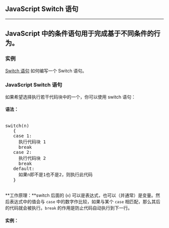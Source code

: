## JavaScript Switch 语句

------------------
**JavaScript 中的条件语句用于完成基于不同条件的行为。**
------------------

### 实例

[Switch 语句](http://www.w3school.com.cn/tiy/t.asp?f=jseg_switch)
  如何编写一个 Switch 语句。

### JavaScript Switch 语句

如果希望选择执行若干代码块中的一个，你可以使用 switch 语句：

#### 语法：

<pre>
<javascript>
switch(n)
   {
   case 1:
     执行代码块 1
     break
   case 2:
     执行代码块 2
     break
   default:
     如果n即不是1也不是2，则执行此代码
   }
</javascript>
</pre>

**工作原理：**switch 后面的 (`n`) 可以是表达式，也可以（并通常）是变量。然后表达式中的值会与 `case` 中的数字作比较，如果与某个 `case` 相匹配，那么其后的代码就会被执行。`break` 的作用是防止代码自动执行到下一行。

#### 实例：

<pre>
<javascript>
<script type="text/javascript">
//You will receive a different greeting based
//on what day it is. Note that Sunday=0,
//Monday=1, Tuesday=2, etc.

var d=new Date()
theDay=d.getDay()

switch (theDay)
   {
   case 5:
     document.write("Finally Friday")
     break
   case 6:
     document.write("Super Saturday")
     break
   case 0:
     document.write("Sleepy Sunday")
     break
   default:
     document.write("I'm looking forward to this weekend!")
}
</script>
</javascript>
</pre>
